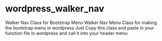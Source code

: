 # wordpress_walker_nav
Walker Nav Class for Bootstrap Menu
Walker Nav Menu Class for making the bootstrap menu in wordpress
Just Copy this class and paste in your function file in wordpress and call it into your header menu
